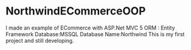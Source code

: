 # NorthwindECommerceOOP
I made an example of ECommerce with ASP.Net MVC 5
ORM : Entity Framework
Database:MSSQL
Database Name:Northwind
This is my first project and still developing.
